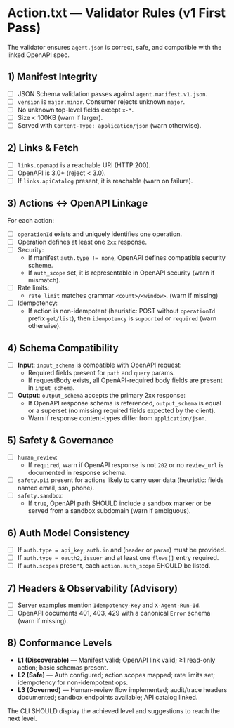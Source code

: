 # Action.txt — Validator Rules (v1 First Pass)

The validator ensures `agent.json` is correct, safe, and compatible with the linked OpenAPI spec.

## 1) Manifest Integrity
- [ ] JSON Schema validation passes against `agent.manifest.v1.json`.
- [ ] `version` is `major.minor`. Consumer rejects unknown `major`.
- [ ] No unknown top-level fields except `x-*`.
- [ ] Size < 100KB (warn if larger).
- [ ] Served with `Content-Type: application/json` (warn otherwise).

## 2) Links & Fetch
- [ ] `links.openapi` is a reachable URI (HTTP 200).
- [ ] OpenAPI is 3.0+ (reject < 3.0).
- [ ] If `links.apiCatalog` present, it is reachable (warn on failure).

## 3) Actions ↔ OpenAPI Linkage
For each action:
- [ ] `operationId` exists and uniquely identifies one operation.
- [ ] Operation defines at least one `2xx` response.
- [ ] Security:
  - If manifest `auth.type != none`, OpenAPI defines compatible security scheme.
  - If `auth_scope` set, it is representable in OpenAPI security (warn if mismatch).
- [ ] Rate limits:
  - `rate_limit` matches grammar `<count>/<window>`. (warn if missing)
- [ ] Idempotency:
  - If action is non-idempotent (heuristic: POST without `operationId` prefix `get/list`), then `idempotency` is `supported` or `required` (warn otherwise).

## 4) Schema Compatibility
- [ ] **Input**: `input_schema` is compatible with OpenAPI request:
  - Required fields present for `path` and `query` params.
  - If requestBody exists, all OpenAPI-required body fields are present in `input_schema`.
- [ ] **Output**: `output_schema` accepts the primary 2xx response:
  - If OpenAPI response schema is referenced, `output_schema` is equal or a superset (no missing required fields expected by the client).
  - Warn if response content-types differ from `application/json`.

## 5) Safety & Governance
- [ ] `human_review`:
  - If `required`, warn if OpenAPI response is not `202` or no `review_url` is documented in response schema.
- [ ] `safety.pii` present for actions likely to carry user data (heuristic: fields named email, ssn, phone).
- [ ] `safety.sandbox`:
  - If `true`, OpenAPI path SHOULD include a sandbox marker or be served from a sandbox subdomain (warn if ambiguous).

## 6) Auth Model Consistency
- [ ] If `auth.type = api_key`, `auth.in` and (`header` or `param`) must be provided.
- [ ] If `auth.type = oauth2`, `issuer` and at least one `flows[]` entry required.
- [ ] If `auth.scopes` present, each `action.auth_scope` SHOULD be listed.

## 7) Headers & Observability (Advisory)
- [ ] Server examples mention `Idempotency-Key` and `X-Agent-Run-Id`.
- [ ] OpenAPI documents 401, 403, 429 with a canonical `Error` schema (warn if missing).

## 8) Conformance Levels
- **L1 (Discoverable)** — Manifest valid; OpenAPI link valid; ≥1 read-only action; basic schemas present.
- **L2 (Safe)** — Auth configured; action scopes mapped; rate limits set; idempotency for non-idempotent ops.
- **L3 (Governed)** — Human-review flow implemented; audit/trace headers documented; sandbox endpoints available; API catalog linked.

The CLI SHOULD display the achieved level and suggestions to reach the next level.